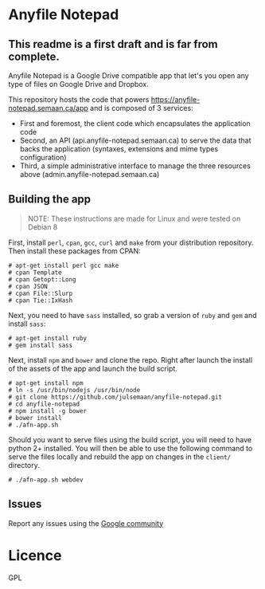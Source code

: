 # Anyfile Notepad

## This readme is a first draft and is far from complete.

Anyfile Notepad is a Google Drive compatible app that let's you open any type of files on Google Drive and Dropbox.

This repository hosts the code that powers https://anyfile-notepad.semaan.ca/app and is composed of 3 services:
- First and foremost, the client code which encapsulates the application code
- Second, an API (api.anyfile-notepad.semaan.ca) to serve the data that backs the application (syntaxes, extensions and mime types configuration)
- Third, a simple administrative interface to manage the three resources above (admin.anyfile-notepad.semaan.ca)

## Building the app

> NOTE: These instructions are made for Linux and were tested on Debian 8

First, install `perl`, `cpan`, `gcc`, `curl` and `make` from your distribution repository. Then install these packages from CPAN:

```
# apt-get install perl gcc make
# cpan Template
# cpan Getopt::Long
# cpan JSON
# cpan File::Slurp
# cpan Tie::IxHash
```

Next, you need to have `sass` installed, so grab a version of `ruby` and `gem` and install `sass`:
```
# apt-get install ruby
# gem install sass
```

Next, install `npm` and `bower` and clone the repo.
Right after launch the install of the assets of the app and launch the build script.

```
# apt-get install npm
# ln -s /usr/bin/nodejs /usr/bin/node
# git clone https://github.com/julsemaan/anyfile-notepad.git
# cd anyfile-notepad
# npm install -g bower
# bower install
# ./afn-app.sh
```

Should you want to serve files using the build script, you will need to have python 2+ installed. You will then be able to use the following command to serve the files locally and rebuild the app on changes in the `client/` directory.

`# ./afn-app.sh webdev`

## Issues

Report any issues using the [Google community](http://bit.ly/afn-community)

# Licence

GPL
